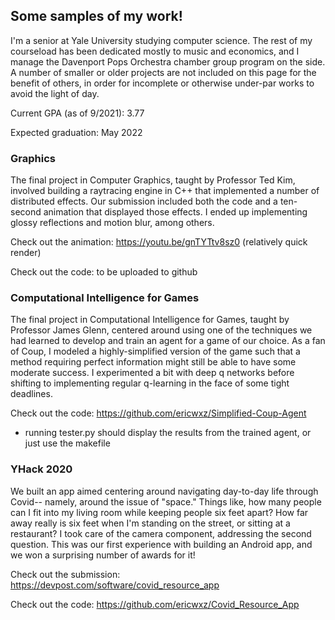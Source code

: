 ## Some samples of my work!

I'm a senior at Yale University studying computer science. The rest of my courseload has been dedicated mostly to music and economics, and I manage the Davenport Pops Orchestra chamber group program on the side. A number of smaller or older projects are not included on this page for the benefit of others, in order for incomplete or otherwise under-par works to avoid the light of day.


Current GPA (as of 9/2021): 3.77

Expected graduation: May 2022


### Graphics
The final project in Computer Graphics, taught by Professor Ted Kim, involved building a raytracing engine in C++ that implemented a number of distributed effects. Our submission included both the code and a ten-second animation that displayed those effects. I ended up implementing glossy reflections and motion blur, among others.


Check out the animation: https://youtu.be/gnTYTtv8sz0 (relatively quick render)

Check out the code: to be uploaded to github

### Computational Intelligence for Games
The final project in Computational Intelligence for Games, taught by Professor James Glenn, centered around using one of the techniques we had learned to develop and train an agent for a game of our choice. As a fan of Coup, I modeled a highly-simplified version of the game such that a method requiring perfect information might still be able to have some moderate success. I experimented a bit with deep q networks before shifting to implementing regular q-learning in the face of some tight deadlines.


Check out the code: https://github.com/ericwxz/Simplified-Coup-Agent 
  - running tester.py should display the results from the trained agent, or just use the makefile

### YHack 2020
We built an app aimed centering around navigating day-to-day life through Covid-- namely, around the issue of "space." Things like, how many people can I fit into my living room while keeping people six feet apart? How far away really is six feet when I'm standing on the street, or sitting at a restaurant? I took care of the camera component, addressing the second question. This was our first experience with building an Android app, and we won a surprising number of awards for it!


Check out the submission: https://devpost.com/software/covid_resource_app

Check out the code: https://github.com/ericwxz/Covid_Resource_App 
